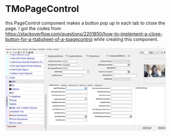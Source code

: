# TMoPageControl
this PageControl component makes a button pop up in each tab to close the page. 
I got the codes from https://stackoverflow.com/questions/2201850/how-to-implement-a-close-button-for-a-ttabsheet-of-a-tpagecontrol while creating this component.

![It looks like that](https://raw.githubusercontent.com/mozpinar/TMoPageControl/main/Screenshot%20(255).png)
